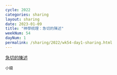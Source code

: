 ```yaml
---
cycle: 2022
categories: sharing
layout: sharing
date: 2023-01-09
title: "神學梳理：急切的陳述"
weekNum: 54
dayNum: 1
permalink: /sharing/2022/wk54-day1-sharing.html
---
```


[急切的陳述](https://eccseattle.github.io/media/sharing/2022/wk054/2023-01-09-bin.m4a)

`小錢`

